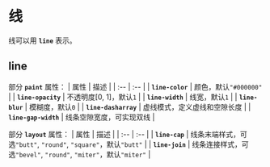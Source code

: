 # 线
线可以用 **`line`** 表示。

## line

部分 **`paint`** 属性：
| 属性 | 描述 |
| :-- | :-- |
| **`line-color`** | 颜色，默认`"#000000"` |
| **`line-opacity`** | 不透明度[0, 1]，默认`1` |
| **`line-width`** | 线宽，默认`1` |
| **`line-blur`** | 模糊度，默认`0` |
| **`line-dasharray`** | 虚线模式，定义虚线和空隙长度 |
| **`line-gap-width`** | 线条空隙宽度，可实现双线 |

部分 **`layout`** 属性：
| 属性 | 描述 |
| :-- | :-- |
| **`line-cap`** | 线条末端样式，可选`"butt"`, `"round"`, `"square"`，默认`"butt"` |
| **`line-join`** | 线条连接样式，可选`"bevel"`, `"round"`, `"miter"`，默认`"miter"` |

<ClientOnly>
  <code-view name="line"/>
</ClientOnly>
